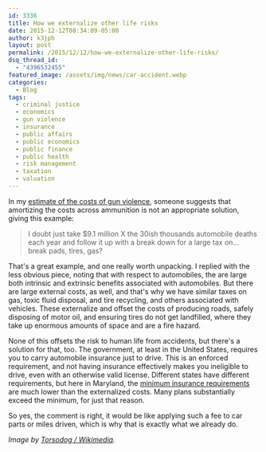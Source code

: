 ```yaml
---
id: 3336
title: How we externalize other life risks
date: 2015-12-12T08:34:09-05:00
author: k3jph
layout: post
permalink: /2015/12/12/how-we-externalize-other-life-risks/
dsq_thread_id:
  - "4396532455"
featured_image: /assets/img/news/car-accident.webp
categories:
  - Blog
tags:
  - criminal justice
  - economics
  - gun violence
  - insurance
  - public affairs
  - public economics
  - public finance
  - public health
  - risk management
  - taxation
  - valuation
---
```

In my [estimate of the costs of gun violence](/2015/12/05/gun-related-violence-recession), someone suggests that amortizing the costs across ammunition is not an appropriate solution, giving this example:

> I doubt just take $9.1 million X the 30ish thousands automobile deaths each year and follow it up with a break down for a large tax on... break pads, tires, gas?

That's a great example, and one really worth unpacking.  I replied with the less obvious piece, noting that with respect to automobiles, the are large both intrinsic and extrinsic benefits associated with automobiles. But there are large external costs, as well, and that's why we have similar taxes on gas, toxic fluid disposal, and tire recycling, and others associated with vehicles.  These externalize and offset the costs of producing roads, safely disposing of motor oil, and ensuring tires do not get landfilled, where they take up enormous amounts of space and are a fire hazard.

None of this offsets the risk to human life from accidents, but there's a solution for that, too.  The government, at least in the United States, requires you to carry automobile insurance just to drive.  This is an enforced requirement, and not having insurance effectively makes you ineligible to drive, even with an otherwise valid license.  Different states have different requirements, but here in Maryland, the [minimum insurance requirements](https://www.geico.com/information/states/md/) are much lower than the externalized costs.  Many plans substantially exceed the minimum, for just that reason.  

So yes, the comment is right, it would be like applying such a fee to car parts or miles driven, which is why that is exactly what we already do.

_Image by [Torsodog / Wikimedia](https://commons.wikimedia.org/wiki/File:Japanese_car_accident_blur.webp)._


